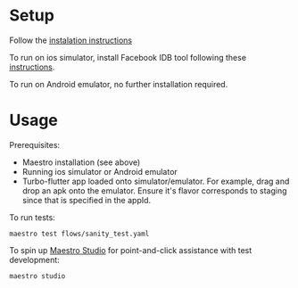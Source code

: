 # Setup

Follow the [instalation instructions](https://maestro.mobile.dev/getting-started/installing-maestro)

To run on ios simulator, install Facebook IDB tool following these [instructions](https://maestro.mobile.dev/getting-started/installing-maestro#connecting-to-your-device).

To run on Android emulator, no further installation required.

# Usage

Prerequisites:
- Maestro installation (see above)
- Running ios simulator or Android emulator
- Turbo-flutter app loaded onto simulator/emulator. For example, drag and drop an apk onto the emulator. Ensure it's flavor corresponds to staging since that is specified in the appId.

To run tests:

```
maestro test flows/sanity_test.yaml
```


To spin up [Maestro Studio](https://maestro.mobile.dev/getting-started/maestro-studio) for point-and-click assistance with test development:

```
maestro studio
```
